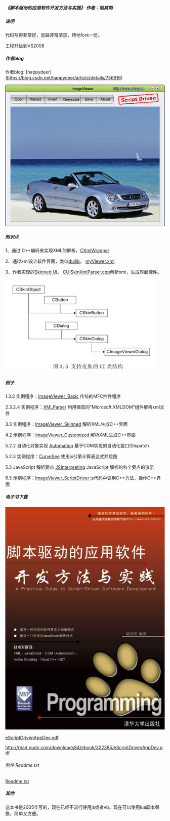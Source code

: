 
##### 《脚本驱动的应用软件开发方法与实践》 作者：陆其明

##### 说明

代码写得非常好，思路非常清楚，特地fork一份。


工程升级到VS2008

##### 作者blog

作者blog: [happydeer]
(https://blog.csdn.net/happydeer/article/details/756916)


![snatshot.png](snatshot.png)

##### 知识点


1、通过 C++编码来实现XML的解析。[CXmlWrapper](./ImageViewer_Skinned/CXmlWrapper.cpp)


2、通过xml设计软件界面，类似[duilib](https://github.com/duilib/duilib)。 [myViewer.xml](./ImageViewer_Skinned/Skin/myViewer.xml)

3、作者实现的[Skinned UI](./ImageViewer_Skinned/CSkinObject.h)。
 [CUISkinXmlParser.cpp](./ImageViewer_Skinned/CUISkinXmlParser.cpp)解析xml，生成界面控件。

![Skinned UI](./SkinnedUI.png)


##### 例子


1.3.3 实例程序：[ImageViewer_Basic](./ImageViewer_Basic) 传统的MFC控件程序

2.3.2.4 实例程序：[XMLParser](./XML/XMLParser) 利用微软的“Microsoft.XMLDOM”组件解析xml文件

3.3 实例程序：[ImageViewer_Skinned](./ImageViewer_Skinned) 解析XML生成C++界面

4.2 示例程序：[ImageViewer_Customized](./ImageViewer_Customized) 解析XML生成C++界面

5.2.2 自动化对象实现 [Automation](./Automation) 基于COM实现的自动化接口IDispatch

5.2.3 实例程序：[CurveSee](./CurveSee) 使用js引擎计算表达式并绘图

5.3 JavaScript 解析要点 [JSInterpreting](./JSInterpreting) JavaScript 解析的各个要点的演示

6.3 示例程序：[ImageViewer_ScriptDriver](./ImageViewer_ScriptDriven) js代码中调用C++方法，操作C++界面


#####  电子书下载

![book.png](./book.png)

[eScriptDrivenAppDev.pdf](./eScriptDrivenAppDev.pdf)

http://read.pudn.com/downloads84/ebook/322385/eScriptDrivenAppDev.pdf


######  附件 Readme.txt

[Readme.txt](Readme.txt)

##### 其他

这本书是2005年写的，现在已经不流行使用js或者vb。现在可以使用lua脚本替换，简单又方便。









